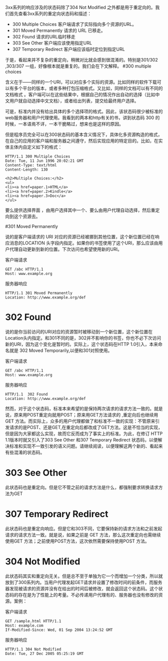  3xx系列的响应涉及的状态码除了304 Not Modified 之外都是用于重定向的。我们首先查看3xx系列的重定向状态码和描述：

- 300    Multiple Choices     客户端请求了实际指向多个资源的URL。
- 301    Moved Permanently 请求的 URL 已移走。
- 302    Found               请求的URL临时移走
- 303 See Other              客户端应该使用指定URL 
- 307   Temporary Redirect 客户端应该临时定位到指定URL

于是，看起来并不复杂的重定向，稍微对比就会感到很混淆的。特别是301/302 ,303/307 一组，好像根本就是重复的。我们会在下文解释。
#300 multiple choices
 
含义在于——同样的一个URI，可以对应多个实际的资源。比如同样的软件下载可以有多个平台的版本，或者多种打包压缩格式。又比如，同样的文档可以有不同的文档格式 。客户端可以在这些结果中，根据自己的情况作出自动的选择（比如中文用户就自动选择中文文档），或者给出列表，提交给最终用户选择。

可是，标准内并没有给出具体的多个选择项的格式。因此，该状态码很少被标准的web服务器和用户代理使用。我看到的两本和http有关的书，讲到状态码 300 的时候，一本语焉不详，一本干脆略过，想来也是这样的原因。

但是程序员完全可以在300状态码的基本含义情况下，具体化多资源构造的格式，在自己的应用的客户端和服务器之间遵守，然后实现应用的特定目的。比如，在实体主体内自定义如下的格式：

    HTTP/1.1 300 Multiple Choices
    Date: Tue, 11 Jun 1996 20:02:21 GMT
    Content-Type: text/html
    Content-Length: 130

    <h2>Multiple Choices:</h2>
    <ul>
    <li><a href=paper.1>HTML</a>
    <li><a href=paper.2>Kindle</a>
    <li><a href=paper.3>Doc</a>
    </ul>

要么提供选择界面 ，由用户选择其中一个、要么由用户代理自动选择，然后重定向到这个资源去。

#301 Moved Permanently 

说的是客户端请求的 URI 对应的资源已经被挪到其他位置，这个新位置已经在响应消息的LOCATION 头字段内指定。如果你的书签使用了这个URI，那么应该由用户代理自动更新到新的位置。下次访问也希望使用新的URI。

客户端请求

    GET /abc HTTP/1.1
    Host: www.example.org

服务器响应

    HTTP/1.1 301 Moved Permanently
    Location: http://www.example.org/def



# 302 Found 

说的是你当前访问的URI对应的资源暂时被移动到一个新位置，这个新位置在Location头内指定。和301不同的是，302并不影响你的书签，你也不必下次访问新的URI，因为这个变化是暂时的。实际上，这个状态码在HTTP 1.0引入，本来命名就是 302 Moved Temporarily,以便和301对照使用。

客户端请求

    GET /abc HTTP/1.1
    Host: www.example.org

服务器响应

    HTTP/1.1  302 Found
    Location: http://www.example.org/def


然而，对于这个状态码，标准本来希望的是保持两次请求的请求方法一致的。就是说，原来用POST重定向就用POST；原来用GET方法请求的 ,重定向后也继续用 GET 方法。而实际上，众多的用户代理都做了和标准不一致的实现：不管原来引发请求的是POST、还是GET,在重定向后都改成了GET方法。这是不恰当的实现，但是因为大家都这么实现，故而它反而成为了事实上的标准。为此，在修订 HTTP 1.1版本时就又引入了303  See Other 和307  Temporary Redirect 状态码，以便解决标准和实现不一致引发的语义问题。请继续阅读，以便理解这两个新的、看起来有些混淆的状态码。

# 303  See Other 

此状态码也是重定向。但是它不管之前的请求方法是什么，都强制要求转换请求方法为GET

# 307  Temporary Redirect 

此状态码也是重定向响应。但是它和303不同，它要保持新的请求方法和之前发起请求的请求方法一致。就是说，如果之前是 GET 方法，那么这次重定向也需继续使用GET 方法；之前使用POST方法，这次依然需要保持使用POST 方法。

# 304 Not Modified

此状态码其实和重定向无关。但是总不至于单独为它一个而增加一个分类，所以就放到了300系列内。当用户代理发起GET请求并设置了修改时间的前条件，而服务器发现被请求的资源并没有在给出的时间后被修改，就会返回这个状态码。这个状态码的存在是为了性能上的考量。不必传递用户代理有的、服务器也没有修改的资源。案例：

客户端请求

    GET /sample.html HTTP/1.1
    Host: example.com
    If-Modified-Since: Wed, 01 Sep 2004 13:24:52 GMT

服务器响应

    HTTP/1.1 304 Not Modified
    Date: Tue, 27 Dec 2005 05:25:19 GMT







 